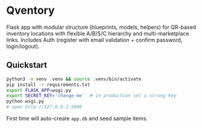 # Qventory

Flask app with modular structure (blueprints, models, helpers) for QR-based inventory locations with flexible A/B/S/C hierarchy and multi-marketplace links. Includes Auth (register with email validation + confirm password, login/logout).

## Quickstart

```bash
python3 -m venv .venv && source .venv/bin/activate
pip install -r requirements.txt
export FLASK_APP=wsgi.py
export SECRET_KEY='change-me'  # in production set a strong key
python wsgi.py
# open http://127.0.0.1:5000
```
First time will auto-create `app.db` and seed sample items.
